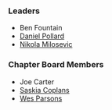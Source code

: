### Leaders

* Ben Fountain
* [Daniel Pollard](mailto:daniel.pollard@owasp.org)
* [Nikola Milosevic](mailto:nikola.milosevic@owasp.org)

### Chapter Board Members
* Joe Carter
* [Saskia Coplans](mailto:saskia@digitalinerruption.com)
* [Wes Parsons](mailto:parsonswesley@gmail.com)

